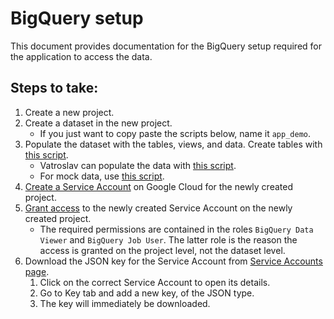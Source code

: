 # BigQuery setup

This document provides documentation for the BigQuery setup required for the application to access the data.

## Steps to take:

1. Create a new project.
2. Create a dataset in the new project.
   - If you just want to copy paste the scripts below, name it `app_demo`.
4. Populate the dataset with the tables, views, and data. Create tables with [this script](/bigquery/create_tables.sql).
   - Vatroslav can populate the data with [this script](/bigquery/insert_demo_data.sql).
   - For mock data, use [this script](/mock_data.sql).
5. [Create a Service Account](https://console.cloud.google.com/iam-admin/serviceaccounts) on Google Cloud for the newly created project.
6. [Grant access](https://console.cloud.google.com/iam-admin/iam) to the newly created Service Account on the newly created project.
   - The required permissions are contained in the roles `BigQuery Data Viewer` and `BigQuery Job User`. The latter role is the reason the access is granted on the project level, not the dataset level.
7. Download the JSON key for the Service Account from [Service Accounts page](https://console.cloud.google.com/iam-admin/serviceaccounts).
   1. Click on the correct Service Account to open its details.
   2. Go to Key tab and add a new key, of the JSON type.
   3. The key will immediately be downloaded.
